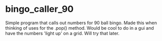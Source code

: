 # bingo_caller_90
Simple program that calls out numbers for 90 ball bingo.
Made this when thinking of uses for the .pop() method.
Would be cool to do in a gui and have the numbers 'light up' on a grid. Will try that later.

